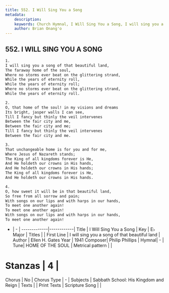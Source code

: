 ```yaml
---
title: 552. I Will Sing You a Song
metadata:
    description: 
    keywords: Church Hymnal, I Will Sing You a Song, I will sing you a song of that beautiful land, 
    author: Brian Onang'o
---
```



## 552. I WILL SING YOU A SONG

```txt
1.
I will sing you a song of that beautiful land, 
The faraway home of the soul, 
Where no storms ever beat on the glittering strand, 
While the years of eternity roll, 
While the years of eternity roll; 
Where no storms ever beat on the glittering strand, 
While the years of eternity roll. 

2.
O, that home of the soul! in my visions and dreams 
Its bright, jasper walls I can see, 
Till I fancy but thinly the veil intervenes 
Between the fair city and me, 
Between the fair city and me; 
Till I fancy but thinly the veil intervenes 
Between the fair city and me. 

3.
That unchangeable home is for you and for me, 
Where Jesus of Nazareth stands; 
The King of all kingdoms forever is He, 
And He holdeth our crowns in His hands, 
And He holdeth our crowns in His hands; 
The King of all kingdoms forever is He, 
And He holdeth our crowns in His hands. 

4.
O, how sweet it will be in that beautiful land, 
So free from all sorrow and pain; 
With songs on our lips and with harps in our hands, 
To meet one another again! 
To meet one another again! 
With songs on our lips and with harps in our hands, 
To meet one another again!
```

- |   -  |
-------------|------------|
Title | I Will Sing You a Song |
Key | E♭ Major |
Titles |  |
First Line | I will sing you a song of that beautiful land |
Author | Ellen H. Gates
Year | 1941
Composer| Philip Phillips |
Hymnal|  - |
Tune| HOME OF THE SOUL |
Metrical pattern | |
# Stanzas | 4 |
Chorus | No |
Chorus Type | - |
Subjects | Sabbath School: His Kingdom and Reign |
Texts |  |
Print Texts | 
Scripture Song |  |
  
